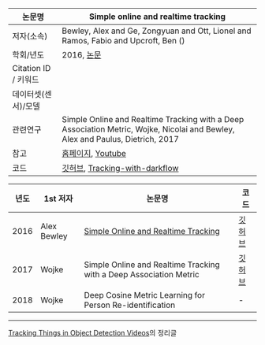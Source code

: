 |논문명 |Simple online and realtime tracking|
| --- | --- |
| 저자\(소속\) | Bewley, Alex and Ge, Zongyuan and Ott, Lionel and Ramos, Fabio and Upcroft, Ben \(\) |
| 학회/년도 | 2016, [논문](https://arxiv.org/abs/1602.00763) |
| Citation ID / 키워드 | |
| 데이터셋(센서)/모델 | |
| 관련연구|Simple Online and Realtime Tracking with a Deep Association Metric, Wojke, Nicolai and Bewley, Alex and Paulus, Dietrich, 2017|
| 참고 | [홈페이지](https://motchallenge.net/tracker/SORT), [Youtube](https://motchallenge.net/movies/ETH-Linthescher-SORT.mp4) |
| 코드 | [깃허브](https://github.com/abewley/sort), [Tracking-with-darkflow](https://github.com/bendidi/Tracking-with-darkflow) |


|년도|1st 저자|논문명|코드|
|-|-|-|-|
|2016|Alex Bewley|[Simple Online and Realtime Tracking](https://arxiv.org/abs/1602.00763)|[깃허브](https://github.com/abewley/sort)|
|2017|Wojke|Simple Online and Realtime Tracking with a Deep Association Metric|[깃허브](https://github.com/nwojke/deep_sort)|
|2018|Wojke|Deep Cosine Metric Learning for Person Re-identification|-|


---

[Tracking Things in Object Detection Videos](https://lab.moovel.com/blog/tracking-things-in-object-detection-videos#3a-sort--simple-online-and-realtime-tracking)의 정리글 






